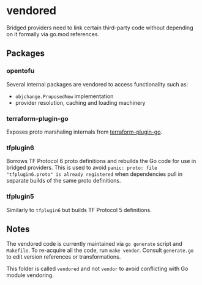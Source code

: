 # vendored

Bridged providers need to link certain third-party code without depending on it formally via go.mod references.

## Packages

### opentofu

Several internal packages are vendored to access functionality such as:

- `objchange.ProposedNew` implementation
- provider resolution, caching and loading machinery

### terraform-plugin-go

Exposes proto marshaling internals from [terraform-plugin-go](https://github.com/hashicorp/terraform-plugin-go).

### tfplugin6

Borrows TF Protocol 6 proto definitions and rebuilds the Go code for use in bridged providers. This is used to avoid `panic: proto: file "tfplugin6.proto" is already registered` when dependencies pull in separate builds of the same proto definitions.

### tfplugin5

Similarly to `tfplugin6` but builds TF Protocol 5 definitions.

## Notes

The vendored code is currently maintained via `go generate` script and `Makefile`. To re-acquire all the code, run `make vendor`. Consult `generate.go` to edit version references or transformations.

This folder is called `vendored` and not `vendor` to avoid conflicting with Go module vendoring.
